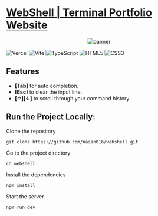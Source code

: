 # [WebShell | Terminal Portfolio Website](https://www.nasan.dev/)

<div align="center">
  <img alt="banner" src="https://raw.githubusercontent.com/nasan016/webshell/main/res/banner.png">
</div>

![Vercel](https://img.shields.io/badge/vercel-%23000000.svg?style=for-the-badge&logo=vercel&logoColor=white)
![Vite](https://img.shields.io/badge/vite-%23646CFF.svg?style=for-the-badge&logo=vite&logoColor=white)
![TypeScript](https://img.shields.io/badge/typescript-%23007ACC.svg?style=for-the-badge&logo=typescript&logoColor=white)
![HTML5](https://img.shields.io/badge/html5-%23E34F26.svg?style=for-the-badge&logo=html5&logoColor=white)
![CSS3](https://img.shields.io/badge/css3-%231572B6.svg?style=for-the-badge&logo=css3&logoColor=white)

## Features
* **[Tab]** for auto completion.
* **[Esc]** to clear the input line.
* **[↑][↓]** to scroll through your command history.

## Run the Project Locally:

Clone the repository
```shell
git clone https://github.com/nasan016/webshell.git
```
Go to the project directory
```shell
cd webshell
```
Install the dependencies
```shell
npm install
```
Start the server
```shell
npm run dev
```
